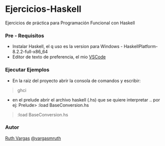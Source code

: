 # Ejercicios-Haskell
Ejercicios de práctica para Programación Funcional con Haskell

### Pre - Requisitos 

- Instalar Haskell, el q uso es la version para Windows - HaskellPlatform-8.2.2-full-x86_64
- Editor de texto de preferencia, el mio [VSCode](https://code.visualstudio.com/)

### Ejecutar Ejemplos

- En la raiz del proyecto abrir la consola de comandos y escribir:
> ghci
- en el prelude abrir el archivo haskell (.hs) que se quiere interpretar .. por ej:
Prelude> :load BaseConversion.hs
> :load BaseConversion.hs


### Autor
[Ruth Vargas](https://www.linkedin.com/in/vargasmruth/)
[@vargasmruth](https://twitter.com/vargasmruth)
